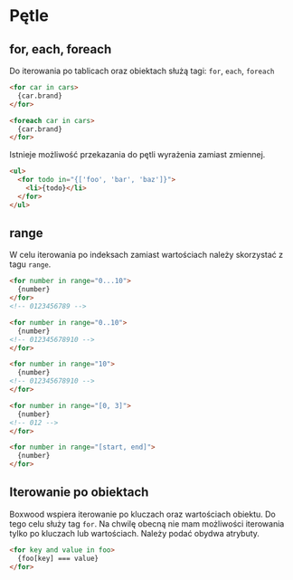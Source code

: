# Pętle

## for, each, foreach

Do iterowania po tablicach oraz obiektach służą tagi: `for`, `each`, `foreach`

```html
<for car in cars>
  {car.brand}
</for>
```

```html
<foreach car in cars>
  {car.brand}
</for>
```

Istnieje możliwość przekazania do pętli wyrażenia zamiast zmiennej.

```html
<ul>
  <for todo in="{['foo', 'bar', 'baz']}">
    <li>{todo}</li>
  </for>
</ul>
```

## range

W celu iterowania po indeksach zamiast wartościach należy skorzystać z tagu `range`.

```html
<for number in range="0...10">
  {number}
</for>
<!-- 0123456789 -->
```

```html
<for number in range="0..10">
  {number}
<!-- 012345678910 -->
</for>
```

```html
<for number in range="10">
  {number}
<!-- 012345678910 -->
</for>
```

```html
<for number in range="[0, 3]">
  {number}
<!-- 012 -->
</for>
```

```html
<for number in range="[start, end]">
  {number}
</for>
```

## Iterowanie po obiektach

Boxwood wspiera iterowanie po kluczach oraz wartościach obiektu. Do tego celu służy tag `for`. 
Na chwilę obecną nie mam możliwości iterowania tylko po kluczach lub wartościach. Należy podać obydwa atrybuty.

```html
<for key and value in foo>
  {foo[key] === value}
</for>
```
